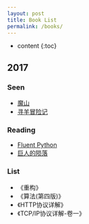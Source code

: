 ```yaml
---
layout: post
title: Book List
permalink: /books/
---
```


* content
{:toc}



2017
-----------------------------------------------------------------  

### Seen  
+ [魔山](https://book.douban.com/subject/1770990/ "魔山")
+ [寻羊冒险记](https://book.douban.com/subject/1031740/ "寻羊冒险记")

### Reading
+ [Fluent Python](http://shop.oreilly.com/product/0636920032519.do "Fluent Python")
+ [巨人的陨落](https://book.douban.com/subject/26698660/ "Fall of Giants")

### List  
+ 《重构》
+ 《算法(第四版)》
+ 《HTTP协议详解》
+ 《TCP/IP协议详解-卷一》
